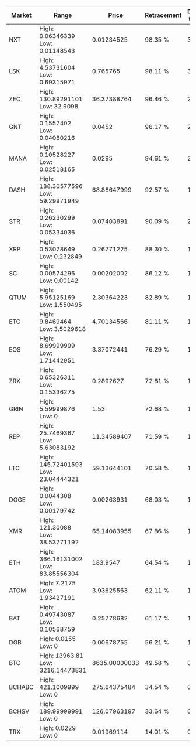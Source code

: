 | Market | Range | Price| Retracement | Doubles to 50% |
| --- | --- | --- | --- | --- |
| NXT | High: 0.06346339<br />Low: 0.01148543 | 0.01234525 | 98.35 % | 3.04 |
| LSK | High: 4.53731604<br />Low: 0.69315971 | 0.765765 | 98.11 % | 3.42 |
| ZEC | High: 130.89291101<br />Low: 32.9098 | 36.37388764 | 96.46 % | 2.25 |
| GNT | High: 0.1557402<br />Low: 0.04080216 | 0.0452 | 96.17 % | 2.17 |
| MANA | High: 0.10528227<br />Low: 0.02518165 | 0.0295 | 94.61 % | 2.21 |
| DASH | High: 188.30577596<br />Low: 59.29971949 | 68.88647999 | 92.57 % | 1.80 |
| STR | High: 0.26230299<br />Low: 0.05334036 | 0.07403891 | 90.09 % | 2.13 |
| XRP | High: 0.53078649<br />Low: 0.232849 | 0.26771225 | 88.30 % | 1.43 |
| SC | High: 0.00574296<br />Low: 0.00142 | 0.00202002 | 86.12 % | 1.77 |
| QTUM | High: 5.95125169<br />Low: 1.550495 | 2.30364223 | 82.89 % | 1.63 |
| ETC | High: 9.8469464<br />Low: 3.5029618 | 4.70134566 | 81.11 % | 1.42 |
| EOS | High: 8.69999999<br />Low: 1.71442951 | 3.37072441 | 76.29 % | 1.54 |
| ZRX | High: 0.65326311<br />Low: 0.15336275 | 0.2892627 | 72.81 % | 1.39 |
| GRIN | High: 5.59999876<br />Low: 0 | 1.53 | 72.68 % | 1.83 |
| REP | High: 25.7469367<br />Low: 5.63083192 | 11.34589407 | 71.59 % | 1.38 |
| LTC | High: 145.72401593<br />Low: 23.04444321 | 59.13644101 | 70.58 % | 1.43 |
| DOGE | High: 0.0044308<br />Low: 0.00179742 | 0.00263931 | 68.03 % | 1.18 |
| XMR | High: 121.30088<br />Low: 38.53771192 | 65.14083955 | 67.86 % | 1.23 |
| ETH | High: 366.16131002<br />Low: 83.85556304 | 183.9547 | 64.54 % | 1.22 |
| ATOM | High: 7.2175<br />Low: 1.93427191 | 3.93625563 | 62.11 % | 1.16 |
| BAT | High: 0.49743087<br />Low: 0.10568759 | 0.25778682 | 61.17 % | 1.17 |
| DGB | High: 0.0155<br />Low: 0 | 0.00678755 | 56.21 % | 1.14 |
| BTC | High: 13963.81<br />Low: 3216.14473831 | 8635.00000033 | 49.58 % | 0.00 |
| BCHABC | High: 421.1009999<br />Low: 0 | 275.64375484 | 34.54 % | 0.00 |
| BCHSV | High: 189.99999991<br />Low: 0 | 126.07963197 | 33.64 % | 0.00 |
| TRX | High: 0.0229<br />Low: 0 | 0.01969114 | 14.01 % | 0.00 |
